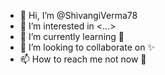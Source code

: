 - 👋 Hi, I’m @ShivangiVerma78
- 👀 I’m interested in <...>
- 🌱 I’m currently learning 💞️
- 💞️ I’m looking to collaborate on ✨
- 📫 How to reach me not now 👋

<!---
ShivangiVerma78/ShivangiVerma78 is a ✨ special ✨ repository because its `README.md` (this file) appears on your GitHub profile.
You can click the Preview link to take a look at your changes.
--->
